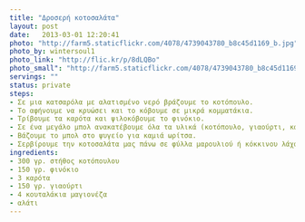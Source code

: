 ```yaml
---
title: "Δροσερή κοτοσαλάτα"
layout: post
date:   2013-03-01 12:20:41
photo: "http://farm5.staticflickr.com/4078/4739043780_b8c45d1169_b.jpg"
photo_by: wintersoul1
photo_link: "http://flic.kr/p/8dLQBo"
photo_small": "http://farm5.staticflickr.com/4078/4739043780_b8c45d1169.jpg"
servings: ""
status: private
steps:
- Σε μια κατσαρόλα με αλατισμένο νερό βράζουμε το κοτόπουλο.
- Το αφήνουμε να κρυώσει και το κόβουμε σε μικρά κομματάκια.
- Τρίβουμε τα καρότα και ψιλοκόβουμε το φινόκιο.
- Σε ένα μεγάλο μπολ ανακατέβουμε όλα τα υλικά (κοτόπουλο, γιαούρτι, καρότα, φινόκιο, μαγιονέζα) και αλατίζουμε.
- Βάζουμε το μπολ στο ψυγείο για καμιά ωρίτσα.
- Σερβίρουμε την κοτοσαλάτα μας πάνω σε φύλλα μαρουλιού ή κόκκινου λάχανου!
ingredients:
- 300 γρ. στήθος κοτόπουλου
- 150 γρ. φινόκιο
- 3 καρότα
- 150 γρ. γιαούρτι
- 4 κουταλάκια μαγιονέζα
- αλάτι
---
```

